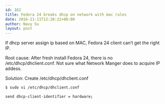 ```yaml
---
id: 162
title: Fedora 24 breaks dhcp on network with mac rules
date: 2016-11-11T12:28:22+00:00
author: Navy Su
layout: post
---
```

If dhcp server assign ip based on MAC, Fedora 24 client can&#8217;t get the right IP.

Root cause: After fresh install Fedora 24, there is no /etc/dhcp/dhclient.conf. Not sure what Network Manger does to acquire IP addess.

Solution: Create /etc/dhcp/dhclient.conf

~~~bash
$ sudo vi /etc/dhcp/dhclient.conf

send dhcp-client-identifier = hardware;

~~~

